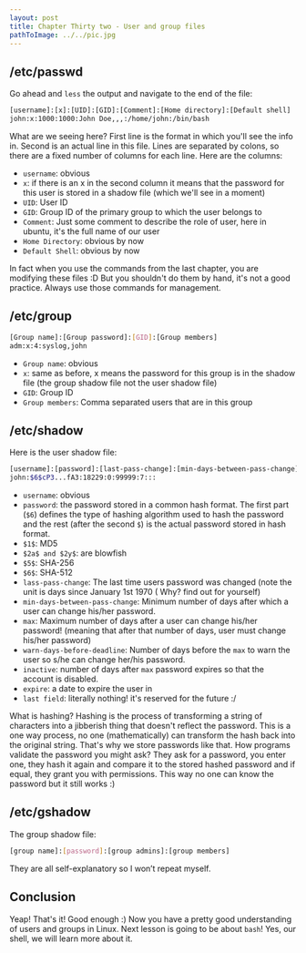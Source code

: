 ```yaml
---
layout: post
title: Chapter Thirty two - User and group files
pathToImage: ../../pic.jpg
---
```


## /etc/passwd

Go ahead and `less` the output and navigate to the end of the file:

```bash
[username]:[x]:[UID]:[GID]:[Comment]:[Home directory]:[Default shell]
john:x:1000:1000:John Doe,,,:/home/john:/bin/bash
```

What are we seeing here? First line is the format in which you'll see the info in. Second is an actual line in this file. Lines are separated by colons, so there are a fixed number of columns for each line. Here are the columns:

- `username`: obvious
- `x`: if there is an x in the second column it means that the password for this user is stored in a shadow file (which we'll see in a moment)
- `UID`: User ID
- `GID`: Group ID of the primary group to which the user belongs to
- `Comment`: Just some comment to describe the role of user, here in ubuntu, it's the full name of our user
- `Home Directory`: obvious by now
- `Default Shell`: obvious by now

In fact when you use the commands from the last chapter, you are modifying these files :D But you shouldn't do them by hand, it's not a good practice. Always use those commands for management.

## /etc/group

```bash
[Group name]:[Group password]:[GID]:[Group members]
adm:x:4:syslog,john
```

- `Group name`: obvious
- `x`: same as before, x means the password for this group is in the shadow file (the group shadow file not the user shadow file)
- `GID`: Group ID
- `Group members`: Comma separated users that are in this group

## /etc/shadow

Here is the user shadow file:

```bash
[username]:[password]:[last-pass-change]:[min-days-between-pass-change]:[max]:[warn-days-before-deadline]:[inactive]:[expire]
john:$6$cP3...fA3:18229:0:99999:7:::
```

- `username`: obvious
- `password`: the password stored in a common hash format. The first part (`$6`) defines the type of hashing algorithm used to hash the password and the rest (after the second `$`) is the actual password stored in hash format.
- `$1$`: MD5
- `$2a$ and $2y$`: are blowfish
- `$5$`: SHA-256
- `$6$`: SHA-512
- `lass-pass-change`: The last time users password was changed (note the unit is days since January 1st 1970 ( Why? find out for yourself)
- `min-days-between-pass-change`: Minimum number of days after which a user can change his/her password.
- `max`: Maximum number of days after a user can change his/her password! (meaning that after that number of days, user must change his/her password)
- `warn-days-before-deadline`: Number of days before the `max` to warn the user so s/he can change her/his password.
- `inactive`: number of days after `max` password expires so that the account is disabled.
- `expire`: a date to expire the user in
- `last field`: literally nothing! it's reserved for the future :/

<p class="note">What is hashing? Hashing is the process of transforming a string of characters into a jibberish thing that doesn't reflect the password. This is a one way process, no one (mathematically) can transform the hash back into the original string. That's why we store passwords like that. How programs validate the password you might ask? They ask for a password, you enter one, they hash it again and compare it to the stored hashed password and if equal, they grant you with permissions. This way no one can know the password but it still works :)</p>

## /etc/gshadow

The group shadow file:

```bash
[group name]:[password]:[group admins]:[group members]
```

They are all self-explanatory so I won’t repeat myself.

## Conclusion

Yeap! That's it! Good enough :) Now you have a pretty good understanding of users and groups in Linux. Next lesson is going to be about `bash`! Yes, our shell, we will learn more about it.

